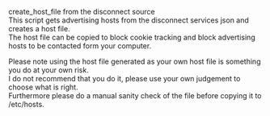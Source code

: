create_host_file from the disconnect source  
This script gets advertising hosts from the disconnect services json and creates a host file.  
The host file can be copied to block cookie tracking and block advertising hosts to be contacted form your computer.  

Please note using the host file generated as your own host file is something you do at your own risk.  
I do not recommend that you do it, please use your own judgement to choose what is right.  
Furthermore please do a manual sanity check of the file before copying it to /etc/hosts.  
